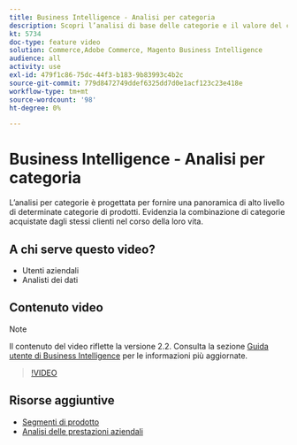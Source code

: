 ```yaml
---
title: Business Intelligence - Analisi per categoria
description: Scopri l’analisi di base delle categorie e il valore del ciclo di vita del cliente.
kt: 5734
doc-type: feature video
solution: Commerce,Adobe Commerce, Magento Business Intelligence
audience: all
activity: use
exl-id: 479f1c86-75dc-44f3-b183-9b83993c4b2c
source-git-commit: 779d8472749ddef6325dd7d0e1acf123c23e418e
workflow-type: tm+mt
source-wordcount: '98'
ht-degree: 0%

---
```


# Business Intelligence - Analisi per categoria

L’analisi per categorie è progettata per fornire una panoramica di alto livello di determinate categorie di prodotti. Evidenzia la combinazione di categorie acquistate dagli stessi clienti nel corso della loro vita.

## A chi serve questo video?

- Utenti aziendali
- Analisti dei dati

## Contenuto video

>[!NOTE]
>
>Il contenuto del video riflette la versione 2.2. Consulta la sezione [Guida utente di Business Intelligence](https://docs.magento.com/mbi/) per le informazioni più aggiornate.

>[!VIDEO](https://video.tv.adobe.com/v/37904/?quality=12&learn=on)

## Risorse aggiuntive

- [Segmenti di prodotto](https://docs.magento.com/mbi/best-practices/segment-filter.html#product-segments)
- [Analisi delle prestazioni aziendali](https://docs.magento.com/mbi/data-analyst/analysis/bus-perf-analysis.html)
